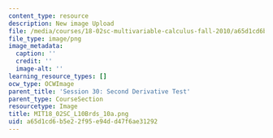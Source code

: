 ```yaml
---
content_type: resource
description: New image Upload
file: /media/courses/18-02sc-multivariable-calculus-fall-2010/a65d1cd6b5e22f95e94dd47f6ae31292_MIT18_02SC_L10Brds_10a.png
file_type: image/png
image_metadata:
  caption: ''
  credit: ''
  image-alt: ''
learning_resource_types: []
ocw_type: OCWImage
parent_title: 'Session 30: Second Derivative Test'
parent_type: CourseSection
resourcetype: Image
title: MIT18_02SC_L10Brds_10a.png
uid: a65d1cd6-b5e2-2f95-e94d-d47f6ae31292
---
```

